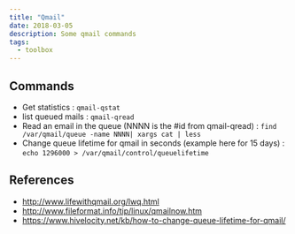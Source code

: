 ```yaml
---
title: "Qmail"
date: 2018-03-05
description: Some qmail commands
tags:
  - toolbox
---
```


## Commands

- Get statistics : `qmail-qstat`
- list queued mails : `qmail-qread`
- Read an email in the queue (NNNN is the #id from qmail-qread) : `find /var/qmail/queue -name NNNN| xargs cat | less`
- Change queue lifetime for qmail in seconds (example here for 15 days) : `echo 1296000 > /var/qmail/control/queuelifetime`

## References

- http://www.lifewithqmail.org/lwq.html
- http://www.fileformat.info/tip/linux/qmailnow.htm
- https://www.hivelocity.net/kb/how-to-change-queue-lifetime-for-qmail/

